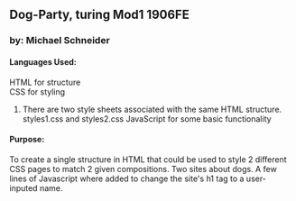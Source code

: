 ## Dog-Party, turing Mod1 1906FE
### by: Michael Schneider

#### Languages Used:
HTML for structure <br>
CSS for styling
  1. There are two style sheets associated with the same HTML structure. styles1.css and styles2.css
JavaScript for some basic functionality

#### Purpose:
To create a single structure in HTML that could be used to style 2 different CSS pages to match 2 given compositions.  Two sites about dogs. A few lines of Javascript where added to change the site's h1 tag to a user-inputed name.